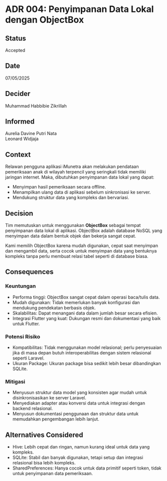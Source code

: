 # ADR 004: Penyimpanan Data Lokal dengan ObjectBox

## Status
Accepted

## Date
07/05/2025

## Decider 
Muhammad Habbibie Zikrillah  

## Informed
Aurelia Davine Putri Nata  
Leonard Widjaja

## Context

Relawan pengguna aplikasi iMunetra akan melakukan pendataan pemeriksaan anak di wilayah terpencil yang seringkali tidak memiliki jaringan internet. Maka, dibutuhkan penyimpanan data lokal yang dapat:
- Menyimpan hasil pemeriksaan secara offline.
- Menampilkan ulang data di aplikasi sebelum sinkronisasi ke server.
- Mendukung struktur data yang kompleks dan bervariasi.

## Decision

Tim memutuskan untuk menggunakan **ObjectBox** sebagai tempat penyimpanan data lokal di aplikasi.
ObjectBox adalah database NoSQL yang menyimpan data dalam bentuk objek dan bekerja sangat cepat.

Kami memilih ObjectBox karena mudah digunakan, cepat saat menyimpan dan mengambil data, serta cocok untuk menyimpan data yang bentuknya kompleks tanpa perlu membuat relasi tabel seperti di database biasa.

## Consequences

### Keuntungan
- Performa tinggi: ObjectBox sangat cepat dalam operasi baca/tulis data.
- Mudah digunakan: Tidak memerlukan banyak konfigurasi dan mendukung pendekatan berbasis objek.
- Skalabilitas: Dapat menangani data dalam jumlah besar secara efisien.
- Integrasi Flutter yang kuat: Dukungan resmi dan dokumentasi yang baik untuk Flutter.

### Potensi Risiko
- Kompatibilitas: Tidak menggunakan model relasional; perlu penyesuaian jika di masa depan butuh interoperabilitas dengan sistem relasional seperti Laravel.
- Ukuran Package: Ukuran package bisa sedikit lebih besar dibandingkan SQLite.

### Mitigasi
- Menyusun struktur data model yang konsisten agar mudah untuk disinkronisasikan ke server Laravel.
- Menyediakan adapter atau konversi data untuk integrasi dengan backend relasional.
- Menyusun dokumentasi penggunaan dan struktur data untuk memudahkan pengembangan lebih lanjut.

## Alternatives Considered

- Hive: Lebih cepat dan ringan, namun kurang ideal untuk data yang kompleks.
- SQLite: Stabil dan banyak digunakan, tetapi setup dan integrasi relasional bisa lebih kompleks.
- SharedPreferences: Hanya cocok untuk data primitif seperti token, tidak untuk penyimpanan data pemeriksaan.
